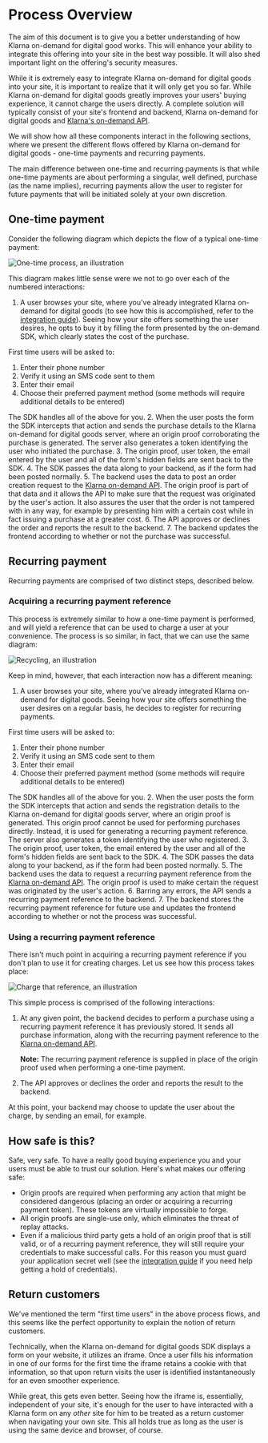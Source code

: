 # Process Overview
The aim of this document is to give you a better understanding of how Klarna on-demand for digital good works. This will enhance your ability to integrate this offering into your site in the best way possible. It will also shed important light on the offering's security measures.

While it is extremely easy to integrate Klarna on-demand for digital goods into your site, it is important to realize that it will only get you so far. While Klarna on-demand for digital goods greatly improves your users' buying experience, it cannot charge the users directly. A complete solution will typically consist of your site's frontend and backend, Klarna on-demand for digital goods and [Klarna's on-demand API](http://docs.inapp.apiary.io/).

We will show how all these components interact in the following sections, where we present the different flows offered by Klarna on-demand for digital goods - one-time payments and recurring payments.

The main difference between one-time and recurring payments is that while one-time payments are about performing a singular, well defined, purchase (as the name implies), recurring payments allow the user to register for future payments that will be initiated solely at your own discretion.

## One-time payment
Consider the following diagram which depicts the flow of a typical one-time payment:

![One-time process, an illustration](process_one_time.png)

This diagram makes little sense were we not to go over each of the numbered interactions:

1. A user browses your site, where you've already integrated Klarna on-demand for digital goods (to see how this is accomplished, refer to the [integration guide](integration.md)). Seeing how your site offers something the user desires, he opts to buy it by filling the form presented by the on-demand SDK, which clearly states the cost of the purchase.

  First time users will be asked to:
  1. Enter their phone number
  2. Verify it using an SMS code sent to them
  3. Enter their email
  4. Choose their preferred payment method (some methods will require additional details to be entered)

  The SDK handles all of the above for you.
2. When the user posts the form the SDK intercepts that action and sends the purchase details to the Klarna on-demand for digital goods server, where an origin proof corroborating the purchase is generated. The server also generates a token identifying the user who initiated the purchase.
3. The origin proof, user token, the email entered by the user and all of the form's hidden fields are sent back to the SDK.
4. The SDK passes the data along to your backend, as if the form had been posted normally.
5. The backend uses the data to post an order creation request to the [Klarna on-demand API](http://docs.inapp.apiary.io/#orders). The origin proof is part of that data and it allows the API to make sure that the request was originated by the user's action. It also assures the user that the order is not tampered with in any way, for example by presenting him with a certain cost while in fact issuing a purchase at a greater cost.
6. The API approves or declines the order and reports the result to the backend.
7. The backend updates the frontend according to whether or not the purchase was successful.

## Recurring payment
Recurring payments are comprised of two distinct steps, described below.

### Acquiring a recurring payment reference
This process is extremely similar to how a one-time payment is performed, and will yield a reference that can be used to charge a user at your convenience. The process is so similar, in fact, that we can use the same diagram:

![Recycling, an illustration](process_one_time.png)

Keep in mind, however, that each interaction now has a different meaning:

1. A user browses your site, where you've already integrated Klarna on-demand for digital goods. Seeing how your site offers something the user desires on a regular basis, he decides to register for recurring payments.

  First time users will be asked to:
  1. Enter their phone number
  2. Verify it using an SMS code sent to them
  3. Enter their email
  4. Choose their preferred payment method (some methods will require additional details to be entered)

  The SDK handles all of the above for you.
2. When the user posts the form the SDK intercepts that action and sends the registration details to the Klarna on-demand for digital goods server, where an origin proof is generated. This origin proof cannot be used for performing purchases directly. Instead, it is used for generating a recurring payment reference. The server also generates a token identifying the user who registered.
3. The origin proof, user token, the email entered by the user and all of the form's hidden fields are sent back to the SDK.
4. The SDK passes the data along to your backend, as if the form had been posted normally.
5. The backend uses the data to request a recurring payment reference from the [Klarna on-demand API](http://docs.inapp.apiary.io/#recurringpayments). The origin proof is used to make certain the request was originated by the user's action.
6. Barring any errors, the API sends a recurring payment reference to the backend.
7. The backend stores the recurring payment reference for future use and updates the frontend according to whether or not the process was successful.

### Using a recurring payment reference
There isn't much point in acquiring a recurring payment reference if you don't plan to use it for creating charges. Let us see how this process takes place:

![Charge that reference, an illustration](process_charge_reference.png)

This simple process is comprised of the following interactions:

1. At any given point, the backend decides to perform a purchase using a recurring payment reference it has previously stored. It sends all purchase information, along with the recurring payment reference to the [Klarna on-demand API](http://docs.inapp.apiary.io/#orders).

   **Note:** The recurring payment reference is supplied in place of the origin proof used when performing a one-time payment.
2. The API approves or declines the order and reports the result to the backend.

At this point, your backend may choose to update the user about the charge, by sending an email, for example.

## How safe is this?
Safe, very safe. To have a really good buying experience you and your users must be able to trust our solution. Here's what makes our offering safe:

* Origin proofs are required when performing any action that might be considered dangerous (placing an order or acquiring a recurring payment token). These tokens are virtually impossible to forge.
* All origin proofs are single-use only, which eliminates the threat of replay attacks.
* Even if a malicious third party gets a hold of an origin proof that is still valid, or of a recurring payment reference, they will still require your credentials to make successful calls. For this reason you must guard your application secret well (see the [integration guide](integration.md) if you need help getting a hold of credentials).

## Return customers
We've mentioned the term "first time users" in the above process flows, and this seems like the perfect opportunity to explain the notion of return customers.

Technically, when the Klarna on-demand for digital goods SDK displays a form on your website, it utilizes an iframe. Once a user fills his information in one of our forms for the first time the iframe retains a cookie with that information, so that upon return visits the user is identified instantaneously for an even smoother experience.

While great, this gets even better. Seeing how the iframe is, essentially, independent of your site, it's enough for the user to have interacted with a Klarna form on any *other* site for him to be treated as a return customer when navigating your own site. This all holds true as long as the user is using the same device and browser, of course.
